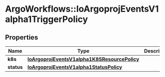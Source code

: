 # ArgoWorkflows::IoArgoprojEventsV1alpha1TriggerPolicy

## Properties
Name | Type | Description | Notes
------------ | ------------- | ------------- | -------------
**k8s** | [**IoArgoprojEventsV1alpha1K8SResourcePolicy**](IoArgoprojEventsV1alpha1K8SResourcePolicy.md) |  | [optional] 
**status** | [**IoArgoprojEventsV1alpha1StatusPolicy**](IoArgoprojEventsV1alpha1StatusPolicy.md) |  | [optional] 


